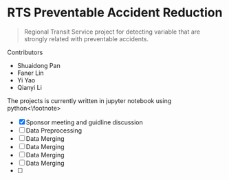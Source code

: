 # RTS Preventable Accident Reduction
> Regional Transit Service project for detecting variable that are strongly related with preventable accidents.


Contributors
- Shuaidong Pan
- Faner Lin
- Yi Yao
- Qianyi Li


<footnote> The projects is currently written in jupyter notebook using python<\footnote>

- [x] Sponsor meeting and guidline discussion
- [ ] Data Preprocessing
- [ ] Data Merging
- [ ] Data Merging
- [ ] Data Merging
- [ ] Data Merging
- [ ]

